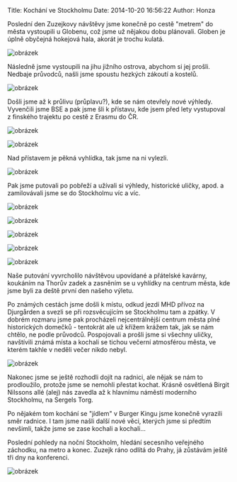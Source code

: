 Title: Kochání ve Stockholmu
Date: 2014-10-20 16:56:22
Author: Honza


Poslední den Zuzejkovy návštěvy jsme konečně po cestě "metrem" do města
vystoupili u Globenu, což jsme už nějakou dobu plánovali. Globen je úplně
obyčejná hokejová hala, akorát je trochu kulatá.

![obrázek]({filename}/images/tumblr_inline_ndqzbokQjy1t36z1g.jpg)

Následně jsme vystoupili na jihu jižního ostrova, abychom si jej prošli. Nedbaje
průvodců, našli jsme spoustu hezkých zákoutí a kostelů.

![obrázek]({filename}/images/tumblr_inline_ndqzcauupr1t36z1g.jpg)

Došli jsme až k průlivu (průplavu?), kde se nám otevřely nové výhledy. Vyvenčili
jsme BSE a pak jsme šli k přístavu, kde jsem před lety vystupoval z finského
trajektu po cestě z Erasmu do ČR.

![obrázek]({filename}/images/tumblr_inline_ndqzg7Pxhv1t36z1g.jpg)

![obrázek]({filename}/images/tumblr_inline_ndqzgqmLx61t36z1g.jpg)

Nad přístavem je pěkná vyhlídka, tak jsme na ni vylezli.

![obrázek]({filename}/images/tumblr_inline_ndqzheRSFZ1t36z1g.jpg)

Pak jsme putovali po pobřeží a užívali si výhledy, historické uličky, apod. a
zamilovávali jsme se do Stockholmu víc a víc.

![obrázek]({filename}/images/tumblr_inline_ndqzidBgl41t36z1g.jpg)

![obrázek]({filename}/images/tumblr_inline_ndqzivHhwo1t36z1g.jpg)

![obrázek]({filename}/images/tumblr_inline_ndqzjtjQmP1t36z1g.jpg)

![obrázek]({filename}/images/tumblr_inline_ndqzk9QiMs1t36z1g.jpg)

![obrázek]({filename}/images/tumblr_inline_ndqzku9BKF1t36z1g.jpg)

Naše putování vyvrcholilo návštěvou upovídané a přátelské kavárny, koukáním na
Thorův zadek a zasněním se u vyhlídky na centrum města, kde jsme byli za deště
první den našeho výletu.

Po známých cestách jsme došli k místu, odkud jezdí MHD přívoz na Djurgården a
svezli se při rozsvěcujícím se Stockholmu tam a zpátky. V dobrém rozmaru jsme
pak procházeli nejcentrálnější centrum města plné historických domečků -
tentokrát ale už křížem krážem tak, jak se nám chtělo, ne podle průvodců.
Pospojovali a prošli jsme si všechny uličky, navštívili známá místa a kochali se
tichou večerní atmosférou města, ve kterém takhle v neděli večer nikdo nebyl.

![obrázek]({filename}/images/tumblr_inline_ndqzufKhFw1t36z1g.jpg)

Nakonec jsme se ještě rozhodli dojít na radnici, ale nějak se nám to
prodloužilo, protože jsme se nemohli přestat kochat. Krásně osvětlená Birgit
Nilssons allé (alej) nás zavedla až k hlavnímu náměstí moderního Stockholmu, na
Sergels Torg.

Po nějakém tom kochání se "jídlem" v Burger Kingu jsme konečně vyrazili směr
radnice. I tam jsme našli další nové věci, kterých jsme si předtím nevšimli,
takže jsme se zase kochali a kochali...

Poslední pohledy na noční Stockholm, hledání secesního veřejného záchodku, na
metro a konec. Zuzejk ráno odlítá do Prahy, já zůstávám ještě tři dny na
konferenci.

![obrázek]({filename}/images/tumblr_inline_ndr05neW4F1t36z1g.jpg)
